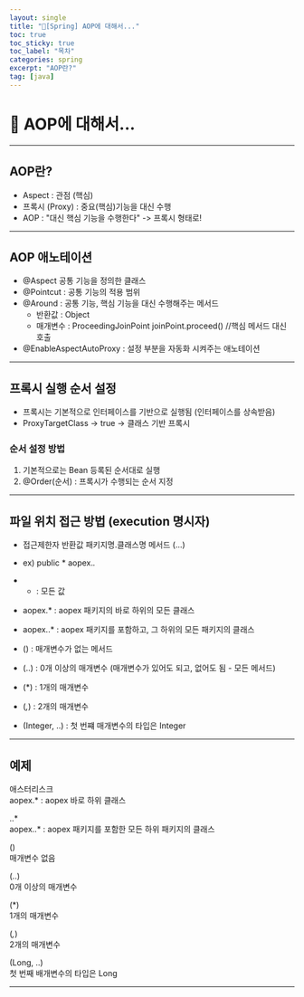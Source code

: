 ```yaml
---
layout: single
title: "📘[Spring] AOP에 대해서..."
toc: true
toc_sticky: true
toc_label: "목차"
categories: spring
excerpt: "AOP란?"
tag: [java]
---
```

# 📘 AOP에 대해서...
---
## AOP란?
- Aspect : 관점 (핵심)
- 프록시 (Proxy) : 중요(핵심)기능을 대신 수행
- AOP : "대신 핵심 기능을 수행한다" -> 프록시 형태로!

---
## AOP 애노테이션
- @Aspect 공통 기능을 정의한 클래스
- @Pointcut : 공통 기능의 적용 범위
- @Around : 공통 기능, 핵심 기능을 대신 수행해주는 메서드
	- 반환값 : Object
	- 매개변수 : ProceedingJoinPoint joinPoint.proceed() //핵심 메서드 대신 호출
- @EnableAspectAutoProxy : 설정 부분을 자동화 시켜주는 애노테이션

--- 

## 프록시 실행 순서 설정
- 프록시는 기본적으로 인터페이스를 기반으로 실행됨 (인터페이스를 상속받음)
- ProxyTargetClass -> true -> 클래스 기반 프록시
### 순서 설정 방법
1. 기본적으로는 Bean 등록된 순서대로 실행
2. @Order(순서) : 프록시가 수행되는 순서 지정

---
## 파일 위치 접근 방법 (execution 명시자)
- 접근제한자 반환값 패키지명.클래스명 메서드 (...)
- ex) public * aopex.*.*

- * : 모든 값
- aopex.* : aopex 패키지의 바로 하위의 모든 클래스
- aopex..* : aopex 패키지를 포함하고, 그 하위의 모든 패키지의 클래스

- () : 매개변수가 없는 메서드
- (..) : 0개 이상의 매개변수 (매개변수가 있어도 되고, 없어도 됨 - 모든 메서드)
- (*) : 1개의 매개변수
- (*,*) : 2개의 매개변수
- (Integer, ..) : 첫 번쨰 매개변수의 타입은 Integer

---

## 예제

애스터리스크    
	aopex.* : aopex 바로 하위 클래스  

..*  
	aopex..* : aopex 패키지를 포함한 모든 하위 패키지의 클래스  

()  
	매개변수 없음  
	
(..)  
	0개 이상의 매개변수  

(*)  
 	1개의 매개변수  

(*,*)  
 	2개의 매개변수  

(Long, ..)  
	첫 번째 배개변수의 타입은 Long  

---
